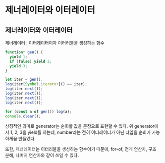 # 제너레이터와 이터레이터

## 제너레이터와 이터레이터

제너레이터 : 이터레이터이자 이터러블을 생성하는 함수

```js
function* gen() {
  yield 1;
  if (false) yield 2;
  yield 3;
}

let iter = gen();
log(iter[Symbol.iterator]() == iter);
log(iter.next());
log(iter.next());
log(iter.next());
log(iter.next());

for (const a of gen()) log(a);
console.clear();
```

상징적인 의미로 generator는 순회할 값을 문장으로 표현할 수 있다. 위 generator에서 1, 2, 3을 yield를 하는데, number라는 전혀 이터레이터가 아닌 타입을 순회가 가능하게끔 만들었다.

또한, 제너레이터는 이터러블을 생성하는 함수이기 때문에, for-of, 전개 연산자, 구조 분해, 나머지 연산자와 같이 쓰일 수 있다.